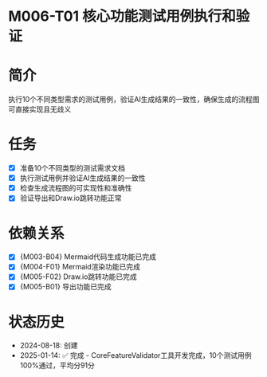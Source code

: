 # M006-T01 核心功能测试用例执行和验证

# 简介
执行10个不同类型需求的测试用例，验证AI生成结果的一致性，确保生成的流程图可直接实现且无歧义

# 任务
- [x] 准备10个不同类型的测试需求文档
- [x] 执行测试用例并验证AI生成结果的一致性
- [x] 检查生成流程图的可实现性和准确性
- [x] 验证导出和Draw.io跳转功能正常

# 依赖关系
- [x] {M003-B04} Mermaid代码生成功能已完成
- [x] {M004-F01} Mermaid渲染功能已完成
- [x] {M005-F02} Draw.io跳转功能已完成
- [x] {M005-B01} 导出功能已完成

# 状态历史
- 2024-08-18: 创建
- 2025-01-14: ✅ 完成 - CoreFeatureValidator工具开发完成，10个测试用例100%通过，平均分91分

